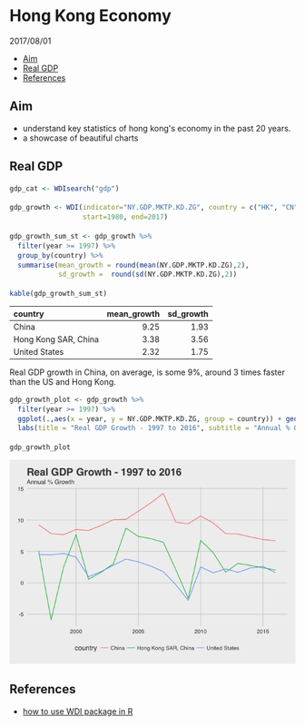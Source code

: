 Hong Kong Economy
================
2017/08/01

-   [Aim](#aim)
-   [Real GDP](#real-gdp)
-   [References](#references)

Aim
---

-   understand key statistics of hong kong's economy in the past 20 years.
-   a showcase of beautiful charts

Real GDP
--------

``` r
gdp_cat <- WDIsearch("gdp")

gdp_growth <- WDI(indicator="NY.GDP.MKTP.KD.ZG", country = c("HK", "CN", "US"),
                  start=1980, end=2017)

gdp_growth_sum_st <- gdp_growth %>%
  filter(year >= 1997) %>%
  group_by(country) %>%
  summarise(mean_growth = round(mean(NY.GDP.MKTP.KD.ZG),2),
            sd_growth =  round(sd(NY.GDP.MKTP.KD.ZG),2))

kable(gdp_growth_sum_st)
```

| country              |  mean\_growth|  sd\_growth|
|:---------------------|-------------:|-----------:|
| China                |          9.25|        1.93|
| Hong Kong SAR, China |          3.38|        3.56|
| United States        |          2.32|        1.75|

Real GDP growth in China, on average, is some 9%, around 3 times faster than the US and Hong Kong.

``` r
gdp_growth_plot <- gdp_growth %>%
  filter(year >= 1997) %>%
  ggplot(.,aes(x = year, y = NY.GDP.MKTP.KD.ZG, group = country)) + geom_line(aes(colour = country)) + theme_fivethirtyeight() +
  labs(title = "Real GDP Growth - 1997 to 2016", subtitle = "Annual % Growth")

gdp_growth_plot
```

![](hk_economy_files/figure-markdown_github-ascii_identifiers/unnamed-chunk-2-1.png)

References
----------

-   [how to use WDI package in R](https://cran.r-project.org/web/packages/WDI/README.html)
